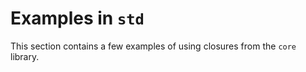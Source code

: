 # Examples in `std`

This section contains a few examples of using closures from the `core` library.
